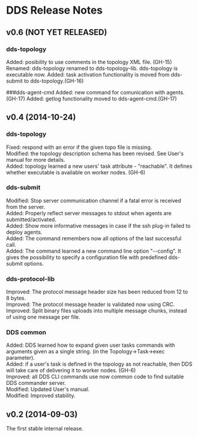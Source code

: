 # DDS Release Notes

## v0.6 (NOT YET RELEASED)
### dds-topology
Added: posibility to use comments in the topology XML file. (GH-15)
Renamed: dds-topology renamed to dds-topology-lib. dds-topology is executable now.
Added: task activation functionality is moved from dds-submit to dds-topology.(GH-16)

###dds-agent-cmd
Added: new command for comunication with agents.(GH-17)
Added: getlog functionality moved to dds-agent-cmd.(GH-17)

## v0.4 (2014-10-24)
### dds-topology
Fixed: respond with an error if the given topo file is missing.   
Modified: the topology description schema has been revised. See User's manual for more details.   
Added: topology learned a new users' task attribute - "reachable". It defines whether executable is available on worker nodes. (GH-6)

### dds-submit
Modified: Stop server communication channel if a fatal error is received from the server.   
Added: Properly reflect server messages to stdout when agents are submitted/activated.   
Added: Show more informative messages in case if the ssh plug-in failed to deploy agents.   
Added: The command remembers now all options of the last successful call.   
Added: The command learned a new command line option "--config". It gives the possibility to specify a configuration file with predefined dds-submit options.   

### dds-protocol-lib
Improved: The protocol message header size has been reduced from 12 to 8 bytes.   
Improved: The protocol message header is validated now using CRC.   
Improved: Split binary files uploads into multiple message chunks, instead of using one message per file.

### DDS common
Added: DDS learned how to expand given user tasks commands with arguments given as a single string. (in the Topology->Task->exec parameter).   
Added: if a user's task is defined in the topology as not reachable, then DDS will take care of delivering it to worker nodes. (GH-6)   
Improved: all DDS CLI commands use now common code to find suitable DDS commander server.   
Modified: Updated User's manual.   
Modified: Improved stability.

## v0.2 (2014-09-03)

The first stable internal release.

